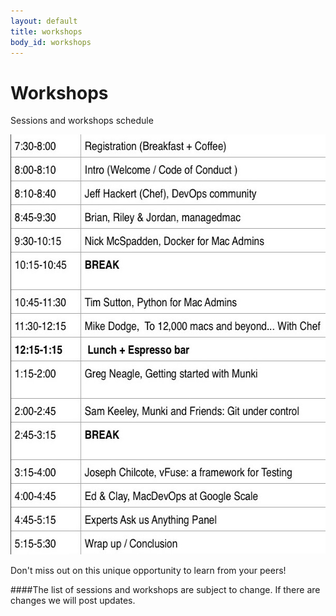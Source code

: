 ```yaml
---
layout: default
title: workshops
body_id: workshops
---
```


# Workshops

<p class="lead">

Sessions and workshops schedule

</p>

<p class="lead">

<img height="672" width="603"  src="/assets/MacDevOpsYVR2015-Schedule.jpg">
</p>

<p class="lead">

Don't miss out on this unique opportunity to learn from your peers!
</p>

####The list of sessions and workshops are subject to change. If there are changes we will post updates.
